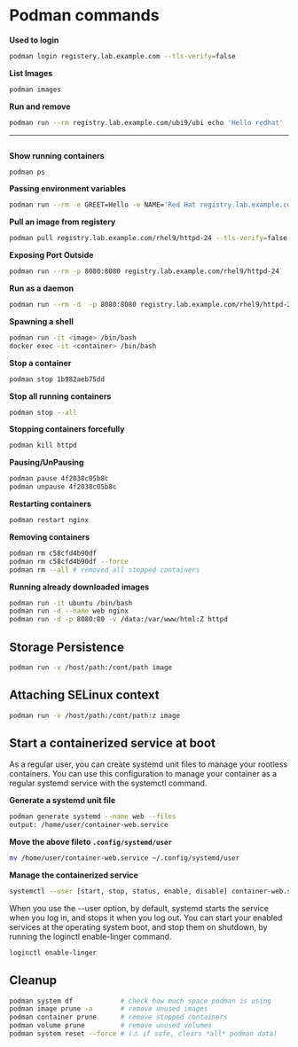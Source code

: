 # Podman commands


**Used to login**
```bash
podman login registery.lab.example.com --tls-verify=false
```


**List Images**
```bash
podman images
```


**Run and remove**
```bash
podman run --rm registry.lab.example.com/ubi9/ubi echo 'Hello redhat'
```

****
```bash

```

**Show running containers**
```bash
podman ps
```

**Passing environment variables**
```bash
podman run --rm -e GREET=Hello -e NAME='Red Hat registry.lab.example.com/ubi9/ubi printenv GREET NAME' 
```

**Pull an image from registery**
```bash
podman pull registry.lab.example.com/rhel9/httpd-24 --tls-verify=false
```

**Exposing Port Outside**
```bash
podman run --rm -p 8080:8080 registry.lab.example.com/rhel9/httpd-24
```

**Run as a daemon**
```bash
podman run --rm -d  -p 8080:8080 registry.lab.example.com/rhel9/httpd-24
```

**Spawning a shell**
```bash
podman run -it <image> /bin/bash
docker exec -it <container> /bin/bash
```

**Stop a container**
```bash
podman stop 1b982aeb75dd
```

**Stop all running containers**
```bash
podman stop --all
```

**Stopping containers forcefully**
```bash
podman kill httpd
```

**Pausing/UnPausing**
```bash
podman pause 4f2038c05b8c
podman unpause 4f2038c05b8c
```

**Restarting containers**
```bash
podman restart nginx
```

**Removing containers**
```bash
podman rm c58cfd4b90df
podman rm c58cfd4b90df --force
podman rm --all # removed all stopped containers
```


**Running already downloaded images**
```bash
podman run -it ubuntu /bin/bash
podman run -d --name web nginx
podman run -d -p 8080:80 -v /data:/var/www/html:Z httpd
```

## Storage Persistence

```bash
podman run -v /host/path:/cont/path image
```


## Attaching SELinux context
```bash
podman run -v /host/path:/cont/path:z image
```

## Start a containerized service at boot
As a regular user, you can create systemd unit files to manage your rootless containers. You can use this configuration to manage your container as a regular systemd service with the systemctl command.

**Generate a systemd unit file**
```bash
podman generate systemd --name web --files
output: /home/user/container-web.service
```

**Move the above fileto `.config/systemd/user`**
```bash
mv /home/user/container-web.service ~/.config/systemd/user
```

**Manage the containerized service**
```bash
systemctl --user [start, stop, status, enable, disable] container-web.service
```

When you use the --user option, by default, systemd starts the service when you log in, and stops it when you log out. You can start your enabled services at the operating system boot, and stop them on shutdown, by running the loginctl enable-linger command.

```bash
loginctl enable-linger
```


## Cleanup
```bash
podman system df            # check how much space podman is using
podman image prune -a       # remove unused images
podman container prune      # remove stopped containers
podman volume prune         # remove unused volumes
podman system reset --force # (⚠️ if safe, clears *all* podman data)
```


